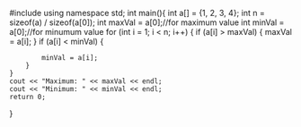 #include <iostream>
using namespace std;
int main(){
        int a[] = {1, 2, 3, 4};
    int n = sizeof(a) / sizeof(a[0]);
    int maxVal = a[0];//for maximum value
    int minVal = a[0];//for minumum value
    for (int i = 1; i < n; i++)
    {
        if (a[i] > maxVal)
        {
            maxVal = a[i];
        }
        if (a[i] < minVal)
        {

            minVal = a[i];
        }
    }
    cout << "Maximum: " << maxVal << endl;
    cout << "Minimum: " << minVal << endl;
    return 0;
}
